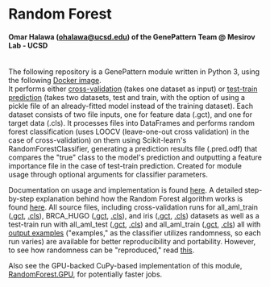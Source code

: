 # Random Forest
#### Omar Halawa (ohalawa@ucsd.edu) of the GenePattern Team @ Mesirov Lab - UCSD
\
The following repository is a GenePattern module written in Python 3, using the following [Docker image](https://hub.docker.com/layers/genepattern/randomforest/v0.5/images/sha256-5727ecbb059902b1fd6d1e76d2d11b556c4ef8b0c4f193292cd2d965576583d9?context=explore). 
\
It performs either <ins>cross-validation</ins> (takes one dataset as input) or <ins>test-train prediction</ins> (takes two datasets, test and train, with the option of using a pickle file of an already-fitted model instead of the training dataset). Each dataset consists of two file inputs, one for feature data (.gct), and one for target data (.cls). It processes files into DataFrames and performs random forest classification (uses LOOCV (leave-one-out cross validation) in the case of cross-validation) on them using Scikit-learn's RandomForestClassifier, generating a prediction results file (.pred.odf) that compares the "true" class to the model's prediction and outputting a feature importance file in the case of test-train prediction. Created for module usage through optional arguments for classifier parameters.

Documentation on usage and implementation is found [here](/docs/tutorial.md).
A detailed step-by-step explanation behind how the Random Forest algorithm works is found [here](/docs/randomforest.md).
All source files, including cross-validation runs for all_aml_train ([.gct](/data/all_aml_train.gct), [.cls](/data/all_aml_train.cls)), BRCA_HUGO ([.gct](/data/all_aml_train.gct), [.cls](/data/all_aml_train.cls)), and iris ([.gct](/data/iris.gct), [.cls](/data/iris.cls)) datasets as well as a test-train run with all_aml_test ([.gct](/data/all_aml_test.gct), [.cls](/data/all_aml_test.cls)) and all_aml_train ([.gct](/data/all_aml_train.gct), [.cls](/data/all_aml_train.cls)) all with [output examples](/data/example_output) ("examples," as the classifier utilizes randomness, so each run varies) are available for better reproducibility and portability. However, to see how randomness can be "reproduced," read [this](/data/example_output/reproduc.md).


Also see the GPU-backed CuPy-based implementation of this module, [RandomForest.GPU](https://github.com/genepattern/RandomForest.GPU), for potentially faster jobs.
